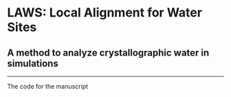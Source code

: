 # LAWS: Local Alignment for Water Sites
## A method to analyze crystallographic water in simulations 
---
The code for the manuscript


